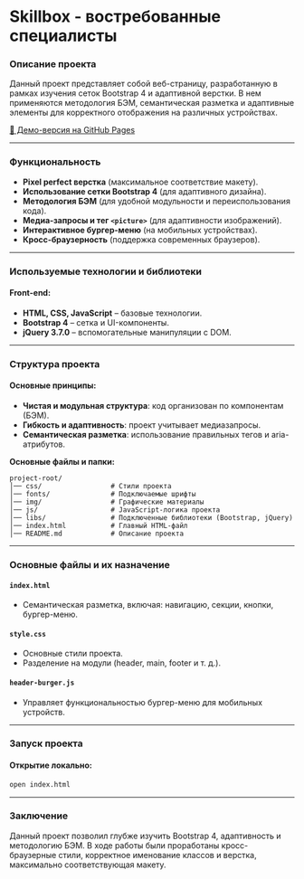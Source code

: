 # Skillbox - востребованные специалисты

### Описание проекта

Данный проект представляет собой веб-страницу, разработанную в рамках изучения сеток Bootstrap 4 и адаптивной верстки. В нем применяются методология БЭМ, семантическая разметка и адаптивные элементы для корректного отображения на различных устройствах.

[🔗 Демо-версия на GitHub Pages](https://matowdev.github.io/fullstack-js-by-skillbox/core-courses/2-web-layout-basic-level/17_Grids/17_7_Practical_Work_17_Grids_v2/)

---

### Функциональность

- **Pixel perfect верстка** (максимальное соответствие макету).
- **Использование сетки Bootstrap 4** (для адаптивного дизайна).
- **Методология БЭМ** (для удобной модульности и переиспользования кода).
- **Медиа-запросы и тег `<picture>`** (для адаптивности изображений).
- **Интерактивное бургер-меню** (на мобильных устройствах).
- **Кросс-браузерность** (поддержка современных браузеров).

---

### Используемые технологии и библиотеки

#### Front-end:

- **HTML, CSS, JavaScript** – базовые технологии.
- **Bootstrap 4** – сетка и UI-компоненты.
- **jQuery 3.7.0** – вспомогательные манипуляции с DOM.

---

### Структура проекта

#### Основные принципы:

- **Чистая и модульная структура**: код организован по компонентам (БЭМ).
- **Гибкость и адаптивность**: проект учитывает медиазапросы.
- **Семантическая разметка**: использование правильных тегов и aria-атрибутов.

**Основные файлы и папки:**

```
project-root/
│── css/                 # Стили проекта
│── fonts/               # Подключаемые шрифты
│── img/                 # Графические материалы
│── js/                  # JavaScript-логика проекта
│── libs/                # Подключенные библиотеки (Bootstrap, jQuery)
│── index.html           # Главный HTML-файл
│── README.md            # Описание проекта
```

---

### Основные файлы и их назначение

#### `index.html`

- Семантическая разметка, включая: навигацию, секции, кнопки, бургер-меню.

#### `style.css`

- Основные стили проекта.
- Разделение на модули (header, main, footer и т. д.).

#### `header-burger.js`

- Управляет функциональностью бургер-меню для мобильных устройств.

---

### Запуск проекта

#### Открытие локально:

```sh
open index.html
```

---

### Заключение

Данный проект позволил глубже изучить Bootstrap 4, адаптивность и методологию БЭМ. В ходе работы были проработаны кросс-браузерные стили, корректное именование классов и верстка, максимально соответствующая макету.
